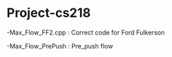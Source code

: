 # Project-cs218

-Max_Flow_FF2.cpp : Correct code for Ford Fulkerson

-Max_Flow_PrePush : Pre_push flow 


